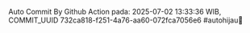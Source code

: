 Auto Commit By Github Action pada: 2025-07-02 13:33:36 WIB, COMMIT_UUID 732ca818-f251-4a76-aa60-072fca7056e6 #autohijau🗿

